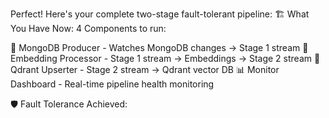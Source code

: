 Perfect! Here's your complete two-stage fault-tolerant pipeline:
🏗️ What You Have Now:
4 Components to run:

🔄 MongoDB Producer - Watches MongoDB changes → Stage 1 stream
🧠 Embedding Processor - Stage 1 stream → Embeddings → Stage 2 stream
🎯 Qdrant Upserter - Stage 2 stream → Qdrant vector DB
📊 Monitor Dashboard - Real-time pipeline health monitoring

🛡️ Fault Tolerance Achieved:
